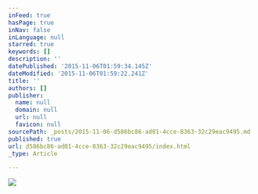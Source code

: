 ```yaml
---
inFeed: true
hasPage: true
inNav: false
inLanguage: null
starred: true
keywords: []
description: ''
datePublished: '2015-11-06T01:59:34.145Z'
dateModified: '2015-11-06T01:59:22.241Z'
title: ''
authors: []
publisher:
  name: null
  domain: null
  url: null
  favicon: null
sourcePath: _posts/2015-11-06-d586bc86-ad01-4cce-8363-32c29eac9495.md
published: true
url: d586bc86-ad01-4cce-8363-32c29eac9495/index.html
_type: Article

---
```

![](https://the-grid-user-content.s3-us-west-2.amazonaws.com/adbdc6ac-42ac-4fd6-9613-4d2be7f5beb6.jpg)